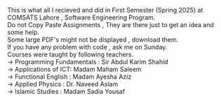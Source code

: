 This is what all I recieved and did in First Semester (Spring 2025) at COMSATS Lahore , Software Engineering Program.<br>
Do not Copy Paste Assignments , They are there just to get an idea and some help.<br>
Some large PDF's might not be displayed , download them.<br>
If you have any problem with code , ask me on Sunday.<br>
Courses were taught by following teachers.<br>
-> Programming Fundamentals : Sir Abdul Karim Shahid<br>
-> Applications of ICT: Madam Maham Saleem<br>
-> Functional English : Madam Ayesha Aziz<br>
-> Applied Physics : Dr. Naveed Aslam<br>
-> Islamic Studies : Madam Sadia Yousaf<br>
